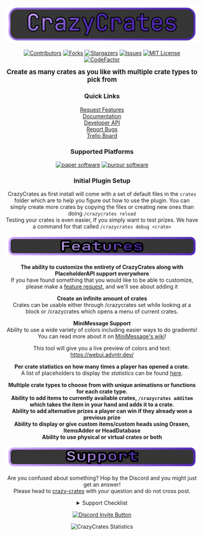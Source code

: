 <center><div align="center">

![CrazyCrates](https://raw.githubusercontent.com/Crazy-Crew/Branding/main/crazycrates/banner/webp/banner.webp)

[![Contributors][contributors-shield]][contributors-url]
[![Forks][forks-shield]][forks-url]
[![Stargazers][stars-shield]][stars-url]
[![Issues][issues-shield]][issues-url]
[![MIT License][license-shield]][license-url]
[![CodeFactor](https://www.codefactor.io/repository/github/crazy-crew/crazycrates/badge)](https://www.codefactor.io/repository/github/crazy-crew/crazycrates)

<big>**Create as many crates as you like with multiple crate types to pick from**</big>

### **Quick Links**
[Request Features](https://github.com/Crazy-Crew/CrazyCrates/discussions/categories/features)<br>
[Documentation](https://docs.crazycrew.us/docs/category/crazycrates)<br>
[Developer API](https://docs.crazycrew.us/docs/plugins/crazycrates/guides/api/intro)<br>
[Report Bugs](https://github.com/Crazy-Crew/CrazyCrates/issues)<br>
[Trello Board](https://trello.com/b/bzQ5TwXo/crazycrates)

### Supported Platforms
[![paper software](https://cdn.jsdelivr.net/npm/@intergrav/devins-badges@3/assets/compact-minimal/supported/paper_vector.svg)](https://papermc.io/)
[![purpur software](https://cdn.jsdelivr.net/npm/@intergrav/devins-badges@3/assets/compact-minimal/supported/purpur_vector.svg)](https://purpurmc.org/)

### **Initial Plugin Setup**
CrazyCrates as first install will come with a set of default files in the `crates` folder which are to help you figure out how to use the plugin.
You can simply create more crates by copying the files or creating new ones than doing `/crazycrates reload`<br>
Testing your crates is even easier, If you simply want to test prizes. We have a command for that called `/crazycrates debug <crate>`

![Features Banner](https://raw.githubusercontent.com/Crazy-Crew/Branding/main/crazycrates/banner/webp/features.webp)

**The ability to customize the entirety of CrazyCrates along with PlaceholderAPI support everywhere**<br>
If you have found something that you would like to be able to customize,<br>
please make a [feature request,](https://github.com/Crazy-Crew/CrazyCrates/issues) and we'll see about adding it

**Create an infinite amount of crates**<br>
Crates can be usable either through /crazycrates set while looking at a block or /crazycrates which opens a menu of current crates.

**MiniMessage Support**<br>
Ability to use a wide variety of colors including easier ways to do gradients!<br>
You can read more about it on [MiniMessage's wiki](https://docs.advntr.dev/minimessage/format.html)!<br>

This tool will give you a live preview of colors and text: https://webui.advntr.dev/

**Per crate statistics on how many times a player has opened a crate.**<br>
A list of placeholders to display the *statistics* can be found [here](https://docs.crazycrew.us/docs/plugins/crazycrates/guides/placeholders).

**Multiple crate types to choose from with unique animations or functions for each crate type.**<br>
**Ability to add items to currently available crates, `/crazycrates additem` which takes the item in your hand and adds it to a crate.**<br>
**Ability to add alternative prizes a player can win if they already won a previous prize**<br>
**Ability to display or give custom items/custom heads using Oraxen, ItemsAdder or HeadDatabase**<br>
**Ability to use physical or virtual crates or both**<br>

![Support Banner](https://raw.githubusercontent.com/Crazy-Crew/Branding/main/crazycrates/banner/webp/support.webp)

Are you confused about something? Hop by the Discord and you might just get an answer!<br>
Please head to [crazy-crates](https://discord.com/channels/182615261403283459/196107841449361408) with your question and do not cross post.<br>

<details>
<summary>Support Checklist</summary>

Please check to make sure that your question wasn't asked before, You can use `Ctrl+F` on Discord to look for past conversations.<br>
Describe your issue in detail, Don't just make it a bread crumb trail that has to be questioned out of you.<br>
Plugin Version i.e. `CrazyCrates 3.3` **LATEST DOES NOT COUNT**<br>
Server Version & Server Type i.e. `Paper 1.20.6` or `Purpur 1.20.6` **LATEST DOES NOT COUNT**<br>
Send any console errors or files you have through https://mclo.gs/ - (We don't own the website, You have to copy the link and send it.)<br>

</details>

<!--[![Discord](https://discord.com/api/guilds/182615261403283459/widget.png?style=banner2)](https://discord.gg/badbones-s-live-chat-182615261403283459)<br>-->
[![Discord Invite Button](https://cdn.jsdelivr.net/npm/@intergrav/devins-badges@3/assets/cozy/social/discord-plural_vector.svg)](https://discord.gg/badbones-s-live-chat-182615261403283459)
</div>

![CrazyCrates Statistics](https://bstats.org/signatures/bukkit/CrazyCrates.svg)
</center>


[contributors-shield]: https://img.shields.io/github/contributors/Crazy-Crew/CrazyCrates.svg?style=flat&logo=appveyor
[contributors-url]: https://github.com/Crazy-Crew/CrazyCrates/graphs/contributors
[forks-shield]: https://img.shields.io/github/forks/Crazy-Crew/CrazyCrates.svg?style=flat&logo=appveyor
[forks-url]: https://github.com/Crazy-Crew/CrazyCrates/network/members
[stars-shield]: https://img.shields.io/github/stars/Crazy-Crew/CrazyCrates.svg?style=flat&logo=appveyor
[stars-url]: https://github.com/Crazy-Crew/CrazyCrates/stargazers
[issues-shield]: https://img.shields.io/github/issues/Crazy-Crew/CrazyCrates.svg?style=flat&logo=appveyor
[issues-url]: https://github.com/Crazy-Crew/CrazyCrates/issues
[license-shield]: https://img.shields.io/github/license/Crazy-Crew/CrazyCrates.svg?style=flat&logo=appveyor
[license-url]: https://github.com/Crazy-Crew/CrazyCrates/blob/main/LICENSE